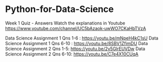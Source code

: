 # Python-for-Data-Science
Week 1 Quiz - Answers
Watch the explanations in Youtube https://www.youtube.com/channel/UC5bAzaok-uwWO7CKaHbTVzA

Data Science Assignment 1 Qns 1-6 : https://youtu.be/mNpeH4kC1sU
Data Science Assignment 1 Qns 6-10 : https://youtu.be/8SBV1ZfimDU
Data Science Assignment 2 Qns 1-5: https://youtu.be/2y5GlrEUVDw
Data Science Assignment 2 Qns 6-10: https://youtu.be/C7e4X10CUqA

